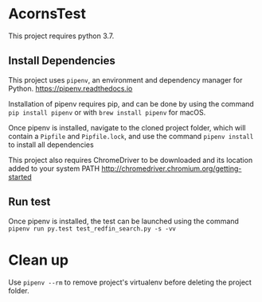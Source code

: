 # AcornsTest

This project requires python 3.7.

## Install Dependencies

This project uses `pipenv`, an environment and dependency manager for Python.
https://pipenv.readthedocs.io

Installation of pipenv requires pip, and can be done by using the command `pip install pipenv` or with `brew install pipenv` for macOS.

Once pipenv is installed, navigate to the cloned project folder, which will contain a `Pipfile` and `Pipfile.lock`, and use the command `pipenv install` to install all dependencies

This project also requires ChromeDriver to be downloaded and its location added to your system PATH
http://chromedriver.chromium.org/getting-started

## Run test
Once pipenv is installed, the test can be launched using the command `pipenv run py.test test_redfin_search.py -s -vv`


# Clean up
Use `pipenv --rm` to remove project's virtualenv before deleting the project folder.
